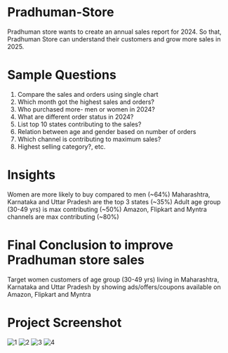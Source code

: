 # Pradhuman-Store
Pradhuman store wants to create an annual sales report for 2024. So that, Pradhuman Store can understand their customers and grow more sales in 2025.
# Sample Questions
1.	Compare the sales and orders using single chart
2.	Which month got the highest sales and orders?
3.	Who purchased more- men or women in 2024? 
4.	What are different order status in 2024?
5.	List top 10 states contributing to the sales?
6.	Relation between age and gender based on number of orders 
7.	Which channel is contributing to maximum sales?
8.	Highest selling category?, etc.

# Insights
Women are more likely to buy compared to men (~64%)
Maharashtra, Karnataka and Uttar Pradesh are the top 3 states (~35%) 
Adult age group (30-49 yrs) is max contributing (~50%) 
Amazon, Flipkart and Myntra channels are max contributing (~80%)

# Final Conclusion to improve Pradhuman store sales
Target women customers of age group (30-49 yrs) living in Maharashtra, Karnataka and Uttar Pradesh by showing ads/offers/coupons available on Amazon, Flipkart and Myntra

# Project Screenshot
![1](https://github.com/user-attachments/assets/715c9684-9c62-4bb6-8970-588dca0b5a0c)
![2](https://github.com/user-attachments/assets/8b4e36cd-da75-40c9-9b40-d059c6dde353)
![3](https://github.com/user-attachments/assets/0548ba94-e498-4918-b62d-81a9a07afafc)
![4](https://github.com/user-attachments/assets/de126e99-7c58-4e72-9301-6fbe9778795b)
